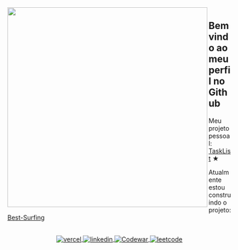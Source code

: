 

<img align="left" width="450em" src="https://github-readme-stats.vercel.app/api/top-langs/?username=Lucasvmarangoni&layout=compact&theme=dark"/>

## Bem vindo ao meu perfil no Github


<p align="left">
Meu projeto pessoal: <a href="https://github.com/Lucasvmarangoni/TaskList">TaskList</a>  &#9733;
</p>
<p align="left">
Atualmente estou construindo o projeto: <a href="https://github.com/Lucasvmarangoni/Best-Surf">Best-Surfing</a>
</p>

<br>

<div align="center">
  <a href="https://lucasvmarangoni.vercel.app/" target="_blank">
    <img align="center" src="https://img.shields.io/badge/-Portfólio-05122A?style=flat&logo=vercel" alt="vercel"/>
  </a>
  <a href="https://www.linkedin.com/in/lucasvmarangoni/" target="_blank">
    <img align="center" src="https://img.shields.io/badge/-Linkedin-05122A?style=flat&logo=linkedin" alt="linkedin"/>
  </a>
  <a href="https://www.codewars.com/users/Ldragk" target="_blank">
    <img align="center" src="https://img.shields.io/badge/-Codewar-05122A?style=flat&logo=codewars" alt="Codewar"/>
  </a>
  <a href="https://leetcode.com/Lucasvmarangoni/" target="_blank">
    <img align="center" src="https://img.shields.io/badge/-Leetcode-05122A?style=flat&logo=leetcode" alt="leetcode"/>
  </a>
</div>




